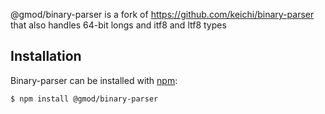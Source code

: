 @gmod/binary-parser is a fork of https://github.com/keichi/binary-parser that also handles 64-bit longs and itf8 and ltf8 types

## Installation
Binary-parser can be installed with [npm](https://npmjs.org/):

```shell
$ npm install @gmod/binary-parser
```


